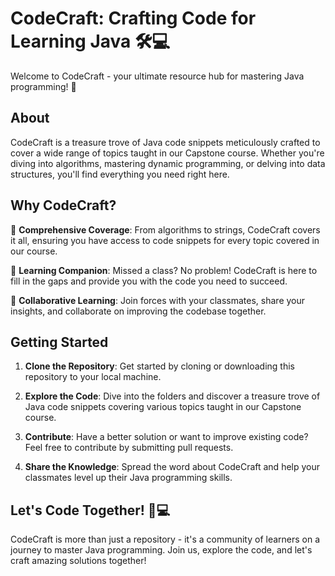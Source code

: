 # CodeCraft: Crafting Code for Learning Java 🛠️💻

Welcome to CodeCraft - your ultimate resource hub for mastering Java programming! 🚀

## About

CodeCraft is a treasure trove of Java code snippets meticulously crafted to cover a wide range of topics taught in our Capstone course. Whether you're diving into algorithms, mastering dynamic programming, or delving into data structures, you'll find everything you need right here.

## Why CodeCraft?

🎯 **Comprehensive Coverage**: From algorithms to strings, CodeCraft covers it all, ensuring you have access to code snippets for every topic covered in our course.

🚀 **Learning Companion**: Missed a class? No problem! CodeCraft is here to fill in the gaps and provide you with the code you need to succeed.

🤝 **Collaborative Learning**: Join forces with your classmates, share your insights, and collaborate on improving the codebase together.

## Getting Started

1. **Clone the Repository**: Get started by cloning or downloading this repository to your local machine.

2. **Explore the Code**: Dive into the folders and discover a treasure trove of Java code snippets covering various topics taught in our Capstone course.

3. **Contribute**: Have a better solution or want to improve existing code? Feel free to contribute by submitting pull requests.

4. **Share the Knowledge**: Spread the word about CodeCraft and help your classmates level up their Java programming skills.

## Let's Code Together! 🤝💻

CodeCraft is more than just a repository - it's a community of learners on a journey to master Java programming. Join us, explore the code, and let's craft amazing solutions together!
